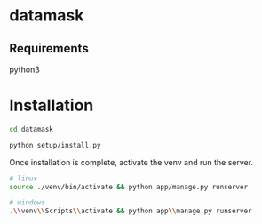 # datamask

## Requirements
python3

# Installation
```sh
cd datamask

python setup/install.py
```
Once installation is complete, activate the venv and run the server.
```sh
# linux
source ./venv/bin/activate && python app/manage.py runserver

# windows
.\\venv\\Scripts\\activate && python app\\manage.py runserver
```
